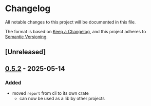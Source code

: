 # Changelog

All notable changes to this project will be documented in this file.

The format is based on [Keep a Changelog](https://keepachangelog.com/en/1.0.0/),
and this project adheres to [Semantic Versioning](https://semver.org/spec/v2.0.0.html).

## [Unreleased]

## [0.5.2](https://github.com/flashbots/contender/releases/tag/contender_report-v0.5.2) - 2025-05-14

### Added

- moved `report` from cli to its own crate
  - can now be used as a lib by other projects
